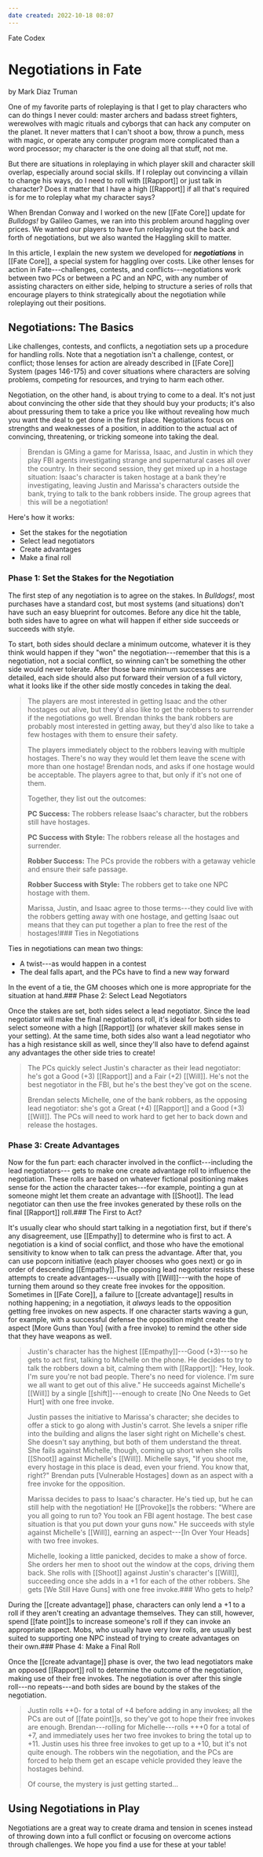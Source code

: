 ```yaml
---
date created: 2022-10-18 08:07
---
```


Fate Codex

# Negotiations in Fate

by Mark Diaz Truman

One of my favorite parts of roleplaying is that I get to play characters
who can do things I never could: master archers and badass street
fighters, werewolves with magic rituals and cyborgs that can hack any
computer on the planet. It never matters that I can't shoot a bow, throw
a punch, mess with magic, or operate any computer program more
complicated than a word processor; my character is the one doing all
that stuff, not me.

But there are situations in roleplaying in which player skill and
character skill overlap, especially around social skills. If I roleplay
out convincing a villain to change his ways, do I need to roll with
[[Rapport]] or just talk in character? Does it matter that I have a high
[[Rapport]] if all that's required is for me to roleplay what my character
says?

When Brendan Conway and I worked on the new [[Fate Core]] update for
_Bulldogs!_ by Galileo Games, we ran into this problem around haggling
over prices. We wanted our players to have fun roleplaying out the back
and forth of negotiations, but we also wanted the Haggling skill to
matter.

In this article, I explain the new system we developed for
_**negotiations**_ in [[Fate Core]], a special system for haggling over
costs. Like other lenses for action in Fate---challenges, contests, and
conflicts---negotiations work between two PCs or between a PC and an
NPC, with any number of assisting characters on either side, helping to
structure a series of rolls that encourage players to think
strategically about the negotiation while roleplaying out their
positions.

## Negotiations: The Basics

Like challenges, contests, and conflicts, a negotiation sets up a
procedure for handling rolls. Note that a negotiation isn't a challenge,
contest, or conflict; those lenses for action are already described in
[[Fate Core]] System (pages 146-175) and cover situations where characters
are solving problems, competing for resources, and trying to harm each
other.

Negotiation, on the other hand, is about trying to come to a deal. It's
not just about convincing the other side that they should buy your
products; it's also about pressuring them to take a price you like
without revealing how much you want the deal to get done in the first
place. Negotiations focus on strengths and weaknesses of a position, in
addition to the actual act of convincing, threatening, or tricking
someone into taking the deal.

> Brendan is GMing a game for Marissa, Isaac, and Justin in which they
> play FBI agents investigating strange and supernatural cases all over
> the country. In their second session, they get mixed up in a hostage
> situation: Isaac's character is taken hostage at a bank they're
> investigating, leaving Justin and Marissa's characters outside the
> bank, trying to talk to the bank robbers inside. The group agrees that
> this will be a negotiation!

Here's how it works:

- Set the stakes for the negotiation
- Select lead negotiators
- Create advantages
- Make a final roll

### Phase 1: Set the Stakes for the Negotiation

The first step of any negotiation is to agree on the stakes. In
_Bulldogs!_, most purchases have a standard cost, but most systems (and
situations) don't have such an easy blueprint for outcomes. Before any
dice hit the table, both sides have to agree on what will happen if
either side succeeds or succeeds with style.

To start, both sides should declare a minimum outcome, whatever it is
they think would happen if they "won" the negotiation---remember that
this is a negotiation, not a social conflict, so winning can't be
something the other side would never tolerate. After those bare minimum
successes are detailed, each side should also put forward their version
of a full victory, what it looks like if the other side mostly concedes
in taking the deal.

> The players are most interested in getting Isaac and the other
> hostages out alive, but they'd also like to get the robbers to
> surrender if the negotiations go well. Brendan thinks the bank robbers
> are probably most interested in getting away, but they'd also like to
> take a few hostages with them to ensure their safety.
>
> The players immediately object to the robbers leaving with multiple
> hostages. There's no way they would let them leave the scene with more
> than one hostage! Brendan nods, and asks if one hostage would be
> acceptable. The players agree to that, but only if it's not one of
> them.
>
> Together, they list out the outcomes:
>
> **PC Success:** The robbers release Isaac's character, but the robbers
> still have hostages.
>
> **PC Success with Style:** The robbers release all the hostages and
> surrender.
>
> **Robber Success:** The PCs provide the robbers with a getaway vehicle
> and ensure their safe passage.
>
> **Robber Success with Style:** The robbers get to take one NPC hostage
> with them.
>
> Marissa, Justin, and Isaac agree to those terms---they could live with
> the robbers getting away with one hostage, and getting Isaac out means
> that they can put together a plan to free the rest of the hostages!### Ties in Negotiations

Ties in negotiations can mean two things:

- A twist---as would happen in a contest
- The deal falls apart, and the PCs have to find a new way forward

In the event of a tie, the GM chooses which one is more appropriate for
the situation at hand.### Phase 2: Select Lead Negotiators

Once the stakes are set, both sides select a lead negotiator. Since the
lead negotiator will make the final negotiations roll, it's ideal for
both sides to select someone with a high [[Rapport]] (or whatever skill
makes sense in your setting). At the same time, both sides also want a
lead negotiator who has a high resistance skill as well, since they'll
also have to defend against any advantages the other side tries to
create!

> The PCs quickly select Justin's character as their lead negotiator:
> he's got a Good (+3) [[Rapport]] and a Fair (+2) [[Will]]. He's not the best
> negotiator in the FBI, but he's the best they've got on the scene.
>
> Brendan selects Michelle, one of the bank robbers, as the opposing
> lead negotiator: she's got a Great (+4) [[Rapport]] and a Good (+3) [[Will]].
> The PCs will need to work hard to get her to back down and release the
> hostages.

### Phase 3: Create Advantages

Now for the fun part: each character involved in the
conflict---including the lead negotiators--- gets to make one create
advantage roll to influence the negotiation. These rolls are based on
whatever fictional positioning makes sense for the action the character
takes---for example, pointing a gun at someone might let them create an
advantage with [[Shoot]]. The lead negotiator can then use the free invokes
generated by these rolls on the final [[Rapport]] roll.### The First to Act?

It's usually clear who should start talking in a negotiation first, but
if there's any disagreement, use [[Empathy]] to determine who is first to
act. A negotiation is a kind of social conflict, and those who have the
emotional sensitivity to know when to talk can press the advantage.
After that, you can use popcorn initiative (each player chooses who goes
next) or go in order of descending [[Empathy]].The opposing lead negotiator resists these attempts to create
advantages---usually with [[Will]]---with the hope of turning them around so
they create free invokes for the opposition. Sometimes in [[Fate Core]], a
failure to [[create advantage]] results in nothing happening; in a
negotiation, it _always_ leads to the opposition getting free invokes on
new aspects. If one character starts waving a gun, for example, with a
successful defense the opposition might create the aspect [More Guns
than You] (with a free invoke) to remind the other side that
they have weapons as well.

> Justin's character has the highest [[Empathy]]---Good (+3)---so he gets to
> act first, talking to Michelle on the phone. He decides to try to talk
> the robbers down a bit, calming them with [[Rapport]]: "Hey, look. I'm
> sure you're not bad people. There's no need for violence. I'm sure we
> all want to get out of this alive." He succeeds against Michelle's
> [[Will]] by a single [[shift]]---enough to create [No One Needs to Get
> Hurt] with one free invoke.
>
> Justin passes the initiative to Marissa's character; she decides to
> offer a stick to go along with Justin's carrot. She levels a sniper
> rifle into the building and aligns the laser sight right on Michelle's
> chest. She doesn't say anything, but both of them understand the
> threat. She fails against Michelle, though, coming up short when she
> rolls [[Shoot]] against Michelle's [[Will]]. Michelle says, "If you shoot me,
> every hostage in this place is dead, even your friend. You know that,
> right?" Brendan puts [Vulnerable Hostages] down as an aspect
> with a free invoke for the opposition.
>
> Marissa decides to pass to Isaac's character. He's tied up, but he can
> still help with the negotiation! He [[Provoke]]s the robbers: "Where are
> you all going to run to? You took an FBI agent hostage. The best case
> situation is that you put down your guns now." He succeeds with style
> against Michelle's [[Will]], earning an aspect---[In Over Your
> Heads] with two free invokes.
>
> Michelle, looking a little panicked, decides to make a show of force.
> She orders her men to shoot out the window at the cops, driving them
> back. She rolls with [[Shoot]] against Justin's character's [[Will]],
> succeeding once she adds in a +1 for each of the other robbers. She
> gets [We Still Have Guns] with one free invoke.### Who gets to help?

During the [[create advantage]] phase, characters can only lend a +1 to a
roll if they aren't creating an advantage themselves. They can still,
however, spend [[fate point]]s to increase someone's roll if they can invoke
an appropriate aspect. Mobs, who usually have very low rolls, are
usually best suited to supporting one NPC instead of trying to create
advantages on their own.### Phase 4: Make a Final Roll

Once the [[create advantage]] phase is over, the two lead negotiators make
an opposed [[Rapport]] roll to determine the outcome of the negotiation,
making use of their free invokes. The negotiation is over after this
single roll---no repeats---and both sides are bound by the stakes of the
negotiation.

> Justin rolls ++0- for a total of +4 before adding in any invokes; all
> the PCs are out of [[fate point]]s, so they've got to hope their free
> invokes are enough. Brendan---rolling for Michelle---rolls +++0 for a
> total of +7, and immediately uses her two free invokes to bring the
> total up to +11. Justin uses his three free invokes to get up to a
> +10, but it's not quite enough. The robbers win the negotiation, and
> the PCs are forced to help them get an escape vehicle provided they
> leave the hostages behind.
>
> Of course, the mystery is just getting started...

## Using Negotiations in Play

Negotiations are a great way to create drama and tension in scenes
instead of throwing down into a full conflict or focusing on overcome
actions through challenges. We hope you find a use for these at your
table!

